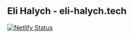 ## Eli Halych - eli-halych.tech

[![Netlify Status](https://api.netlify.com/api/v1/badges/e81c1e2d-ee8d-4010-baea-95a98bd8107d/deploy-status)](https://app.netlify.com/sites/zen-jennings-9c5ac2/deploys)
